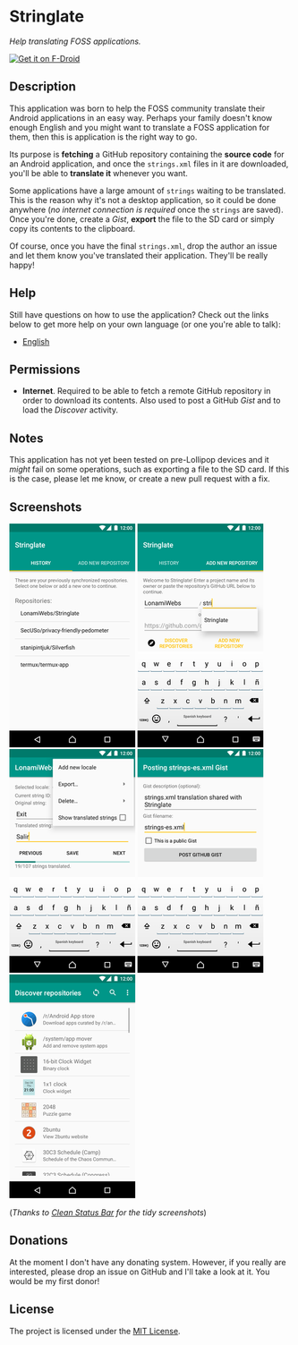 # Stringlate
*Help translating FOSS applications.*

[<img src="https://f-droid.org/badge/get-it-on.png" alt="Get it on F-Droid" height="60">](https://f-droid.org/app/io.github.lonamiwebs.stringlate)

## Description
This application was born to help the FOSS community translate their Android
applications in an easy way. Perhaps your family doesn't know enough English
and you might want to translate a FOSS application for them, then this is
application is the right way to go.

Its purpose is **fetching** a GitHub repository containing the **source code**
for an Android application, and once the `strings.xml` files in it are
downloaded, you'll be able to **translate it** whenever you want.

Some applications have a large amount of `strings` waiting to be translated.
This is the reason why it's not a desktop application, so it could be done
anywhere (*no internet connection is required* once the `strings` are saved).
Once you're done, create a *Gist*, **export** the file to the SD card or simply
copy its contents to the clipboard.

Of course, once you have the final `strings.xml`, drop the author an issue and
let them know you've translated their application. They'll be really happy!

## Help
Still have questions on how to use the application? Check out the links below
to get more help on your own language (or one you're able to talk):
- [English](help/en.md)

## Permissions
- **Internet**. Required to be able to fetch a remote GitHub repository in
  order to download its contents. Also used to post a GitHub *Gist* and to
  load the *Discover* activity.

## Notes
This application has not yet been tested on pre-Lollipop devices and it
*might* fail on some operations, such as exporting a file to the SD card. If
this is the case, please let me know, or create a new pull request with a fix.

## Screenshots
![Screenshot 1](./resources/screenshots/s1.png)
![Screenshot 2](./resources/screenshots/s2.png)
![Screenshot 3](./resources/screenshots/s3.png)
![Screenshot 4](./resources/screenshots/s4.png)
![Screenshot 4](./resources/screenshots/s5.png)

(*Thanks to [Clean Status Bar](https://f-droid.org/app/com.emmaguy.cleanstatusbar)
for the tidy screenshots*)

## Donations
At the moment I don't have any donating system. However, if you really are
interested, please drop an issue on GitHub and I'll take a look at it. You
would be my first donor!

## License
The project is licensed under the
[MIT License](https://github.com/LonamiWebs/Stringlate/blob/master/LICENSE).
